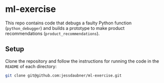 # ml-exercise
This repo contains code that debugs a faulty Python function (`python_debugger`) and builds a prototype to make product recommendations (`product_recommendations`).

## Setup
Clone the repository and follow the instructions for running the code in the `README` of each directory:
```bash
git clone git@github.com:jessdaubner/ml-exercise.git
```

